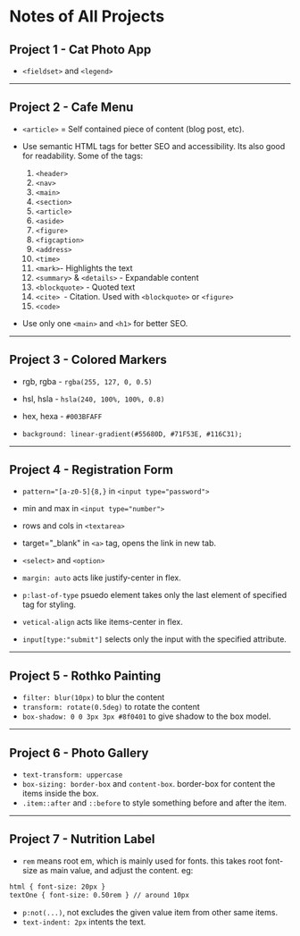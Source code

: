 # Notes of All Projects

## Project 1 - Cat Photo App

+ `<fieldset>` and `<legend>`

--- 


## Project 2 - Cafe Menu

+ `<article>` = Self contained piece of content (blog post, etc).

+ Use semantic HTML tags for better SEO and accessibility. Its also good for readability. Some of the tags:
    1. `<header>`
    2. `<nav>`
    3. `<main>`
    4. `<section>`
    5. `<article>`
    6. `<aside>`
    7. `<figure>`
    8. `<figcaption>`
    9. `<address>`
    10. `<time>`
    11. `<mark>`- Highlights the text
    12. `<summary>` & `<details>` - Expandable content
    13. `<blockquote>` - Quoted text
    14. `<cite> `- Citation. Used with `<blockquote>` or `<figure>`
    15. `<code>`

+ Use only one `<main>` and `<h1>` for better SEO.

---


## Project 3 - Colored Markers

+ rgb, rgba - `rgba(255, 127, 0, 0.5)`
+ hsl, hsla - `hsla(240, 100%, 100%, 0.8)`
+ hex, hexa - `#003BFAFF`

+ `background: linear-gradient(#55680D, #71F53E, #116C31);`

---


## Project 4 - Registration Form

+ `pattern="[a-z0-5]{8,}` in `<input type="password">`
+ min and max in `<input type="number">`
+ rows and cols in `<textarea>` 
+ target="_blank" in `<a>` tag, opens the link in new tab.

+ `<select>` and `<option>`

+ `margin: auto` acts like justify-center in flex.
+ `p:last-of-type` psuedo element takes only the last element of specified tag for styling.
+ `vetical-align` acts like items-center in flex.
+ `input[type:"submit"]` selects only the input with the specified attribute.

---


## Project 5 - Rothko Painting

+ `filter: blur(10px)` to blur the content
+ `transform: rotate(0.5deg)` to rotate the content
+ `box-shadow: 0 0 3px 3px #8f0401` to give shadow to the box model.

---


## Project 6 - Photo Gallery

+ `text-transform: uppercase`
+ `box-sizing: border-box` and `content-box`. border-box for content the items inside the box.
+ `.item::after` and `::before` to style something before and after the item.

--- 


## Project 7 - Nutrition Label

+ `rem` means root em, which is mainly used for fonts. this takes root font-size as main value, and adjust the content. eg: 
```bash
html { font-size: 20px } 
textOne { font-size: 0.50rem } // around 10px
```

+ `p:not(...)`, not excludes the given value item from other same items.
+ `text-indent: 2px` intents the text.